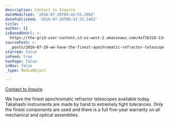 ```yaml
---
description: Contact to Inquire
dateModified: '2016-07-20T09:43:55.206Z'
datePublished: '2016-07-20T09:43:55.546Z'
title: ''
author: []
isBasedOnUrl: >-
  https://the-grid-user-content.s3-us-west-2.amazonaws.com/4af3b318-13ca-4e48-bc71-eb4151528dcb.png
sourcePath: >-
  _posts/2016-07-20-we-have-the-finest-apochromatic-refractor-telescopes-availab.md
starred: false
inFeed: true
hasPage: false
inNav: false
_type: MediaObject

---
```

[Contact to Inquire][0]

We have the finest apochromatic refractor telescopes available today. Takahashi instruments are made by hand to extremely tight tolerances. Only the finest components are used and there is a full five-year warranty on all mechanical and optical assemblies.

[0]: https://thegrid.formstack.com/forms/takahashicontact